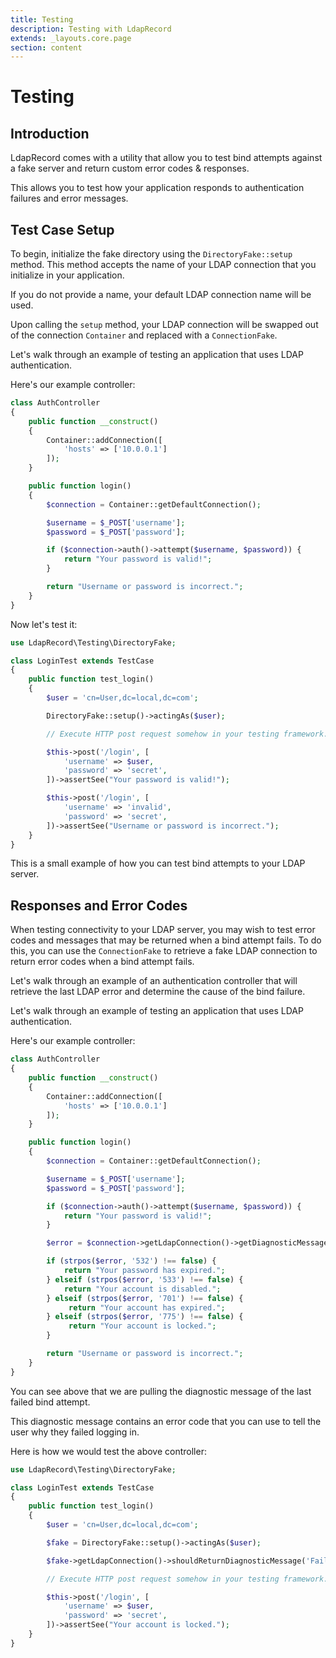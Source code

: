 ```yaml
---
title: Testing
description: Testing with LdapRecord
extends: _layouts.core.page
section: content
---
```


# Testing

## Introduction

LdapRecord comes with a utility that allow you to test bind attempts
against a fake server and return custom error codes & responses.

This allows you to test how your application responds to authentication failures and error messages.

## Test Case Setup

To begin, initialize the fake directory using the `DirectoryFake::setup` method. This method
accepts the name of your LDAP connection that you initialize in your application.

If you do not provide a name, your default LDAP connection name will be used.

Upon calling the `setup` method, your LDAP connection will be swapped out of the
connection `Container` and replaced with a `ConnectionFake`.

Let's walk through an example of testing an application that uses LDAP authentication.

Here's our example controller:

```php
class AuthController
{
    public function __construct()
    {
        Container::addConnection([
            'hosts' => ['10.0.0.1']
        ]);
    }

    public function login()
    {
        $connection = Container::getDefaultConnection();

        $username = $_POST['username'];
        $password = $_POST['password'];

        if ($connection->auth()->attempt($username, $password)) {
            return "Your password is valid!";
        }

        return "Username or password is incorrect.";
    }
}
```

Now let's test it:

```php
use LdapRecord\Testing\DirectoryFake;

class LoginTest extends TestCase
{
    public function test_login()
    {
        $user = 'cn=User,dc=local,dc=com';

        DirectoryFake::setup()->actingAs($user);

        // Execute HTTP post request somehow in your testing framework...

        $this->post('/login', [
            'username' => $user,
            'password' => 'secret',
        ])->assertSee("Your password is valid!");

        $this->post('/login', [
            'username' => 'invalid',
            'password' => 'secret',
        ])->assertSee("Username or password is incorrect.");
    }
}
```

This is a small example of how you can test bind attempts to your LDAP server.

## Responses and Error Codes

When testing connectivity to your LDAP server, you may wish to test error codes and
messages that may be returned when a bind attempt fails. To do this, you can
use the `ConnectionFake` to retrieve a fake LDAP connection to return
error codes when a bind attempt fails.

Let's walk through an example of an authentication controller that will
retrieve the last LDAP error and determine the cause of the bind
failure.

Let's walk through an example of testing an application that uses LDAP authentication.

Here's our example controller:

```php
class AuthController
{
    public function __construct()
    {
        Container::addConnection([
            'hosts' => ['10.0.0.1']
        ]);
    }

    public function login()
    {
        $connection = Container::getDefaultConnection();

        $username = $_POST['username'];
        $password = $_POST['password'];

        if ($connection->auth()->attempt($username, $password)) {
            return "Your password is valid!";
        }

        $error = $connection->getLdapConnection()->getDiagnosticMessage();

        if (strpos($error, '532') !== false) {
            return "Your password has expired.";
        } elseif (strpos($error, '533') !== false) {
            return "Your account is disabled.";
        } elseif (strpos($error, '701') !== false) {
             return "Your account has expired.";
        } elseif (strpos($error, '775') !== false) {
             return "Your account is locked.";
        }

        return "Username or password is incorrect.";
    }
}
```

You can see above that we are pulling the diagnostic message of the last failed bind attempt.

This diagnostic message contains an error code that you can use to tell the user why they failed logging in.

Here is how we would test the above controller:

```php
use LdapRecord\Testing\DirectoryFake;

class LoginTest extends TestCase
{
    public function test_login()
    {
        $user = 'cn=User,dc=local,dc=com';

        $fake = DirectoryFake::setup()->actingAs($user);

        $fake->getLdapConnection()->shouldReturnDiagnosticMessage('Failed: 775');

        // Execute HTTP post request somehow in your testing framework...

        $this->post('/login', [
            'username' => $user,
            'password' => 'secret',
        ])->assertSee("Your account is locked.");
    }
}
```
